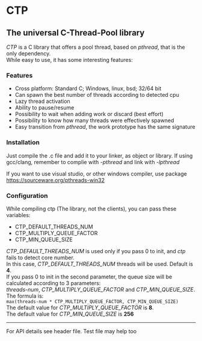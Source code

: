 # CTP
## The universal C-Thread-Pool library

*CTP* is a C library that offers a pool thread, based on _pthread_, that is the only dependency.\
While easy to use, it has some interesting features:

### Features
- Cross platform: Standard C; Windows, linux, bsd; 32/64 bit
- Can spawn the best number of threads according to detected cpu
- Lazy thread activation
- Ability to pause/resume
- Possibility to wait when adding work or discard (best effort)
- Possibility to know how many threads were effectively spawned
- Easy transition from _pthread_, the work prototype has the same signature

### Installation
Just compile the .c file and add it to your linker, as object or library.
If using gcc/clang, remember to complie with _-pthread_ and link with _-lpthread_

If you want to use visual studio, or other windows compiler, use package
<https://sourceware.org/pthreads-win32>

### Configuration
While compiling ctp (The library, not the clients), you can pass these variables:
- CTP_DEFAULT_THREADS_NUM
- CTP_MULTIPLY_QUEUE_FACTOR
- CTP_MIN_QUEUE_SIZE

_CTP_DEFAULT_THREADS_NUM_ is used only if you pass 0 to init, and _ctp_ fails to detect core number.\
In this case, _CTP_DEFAULT_THREADS_NUM_ threads will be used. Default is **4**.\
If you pass 0 to init in the second parameter, the queue size will be calculated according to 3 parameters:\
_threads-num_, _CTP_MULTIPLY_QUEUE_FACTOR_ and _CTP_MIN_QUEUE_SIZE_. The formula is:\
```max(threads-num * CTP_MULTIPLY_QUEUE_FACTOR, CTP_MIN_QUEUE_SIZE)```\
The default value for _CTP_MULTIPLY_QUEUE_FACTOR_ is **8**.\
The default value for _CTP_MIN_QUEUE_SIZE_ is **256**

---

For API details see header file. Test file may help too
